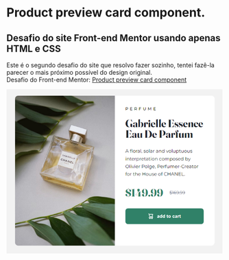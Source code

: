 # Product preview card component.

## Desafio do site Front-end Mentor usando apenas HTML e CSS<br>
Este é o segundo desafio do site que resolvo fazer sozinho,
tentei fazê-la parecer o mais próximo possível do design original.
<br>Desafio do Front-end Mentor: [Product preview card component](https://www.frontendmentor.io/challenges/product-preview-card-component-GO7UmttRfa)<br>

<img src="images/img-projeto-final.png" alt="img-ilustrativa">